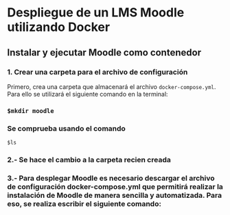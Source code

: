# Despliegue de un LMS Moodle utilizando Docker

## Instalar y ejecutar Moodle como contenedor

### 1. Crear una carpeta para el archivo de configuración

Primero, crea una carpeta que almacenará el archivo `docker-compose.yml`. Para ello se utilizará el siguiente comando en la terminal:
### `$mkdir moodle`
### Se comprueba usando el comando 
`$ls`
### 2.- Se hace el cambio a la carpeta recien creada

### 3.- Para desplegar Moodle es necesario descargar el archivo de configuración docker-compose.yml que permitirá realizar la instalación de Moodle de manera sencilla y automatizada. Para eso, se realiza escribir el siguiente comando:
